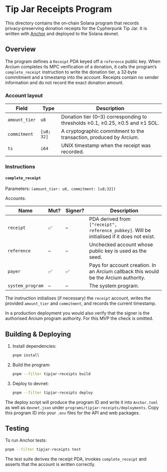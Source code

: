 # Tip Jar Receipts Program

This directory contains the on‑chain Solana program that records privacy‑preserving donation receipts for the Cypherpunk Tip Jar.  It is written with [Anchor](https://book.anchor-lang.com/) and deployed to the Solana devnet.

## Overview

The program defines a `Receipt` PDA keyed off a `reference` public key.  When Arcium completes its MPC verification of a donation, it calls the program’s `complete_receipt` instruction to write the donation tier, a 32‑byte commitment and a timestamp into the account.  Receipts contain no sender information and do not record the exact donation amount.

### Account layout

| Field | Type | Description |
| --- | --- | --- |
| `amount_tier` | `u8` | Donation tier (0–3) corresponding to thresholds ≥0.1, ≥0.25, ≥0.5 and ≥1 SOL. |
| `commitment` | `[u8; 32]` | A cryptographic commitment to the transaction, produced by Arcium. |
| `ts` | `i64` | UNIX timestamp when the receipt was recorded. |

### Instructions

#### `complete_receipt`

Parameters: `(amount_tier: u8, commitment: [u8;32])`

Accounts:

| Name | Mut? | Signer? | Description |
| --- | --- | --- | --- |
| `receipt` | ✅ | – | PDA derived from `["receipt", reference_pubkey]`.  Will be initialised if it does not exist. |
| `reference` | – | – | Unchecked account whose public key is used as the seed. |
| `payer` | ✅ | ✅ | Pays for account creation.  In an Arcium callback this would be the Arcium authority. |
| `system_program` | – | – | The system program. |

The instruction initialises (if necessary) the `receipt` account, writes the provided `amount_tier` and `commitment`, and records the current timestamp.

In a production deployment you would also verify that the signer is the authorised Arcium program authority.  For this MVP the check is omitted.

## Building & Deploying

1. Install dependencies:
   ```bash
   pnpm install
   ```
2. Build the program:
   ```bash
   pnpm --filter tipjar-receipts build
   ```
3. Deploy to devnet:
   ```bash
   pnpm --filter tipjar-receipts deploy
   ```

The deploy script will produce the program ID and write it into `Anchor.toml` as well as `devnet.json` under `programs/tipjar-receipts/deployments`.  Copy this program ID into your `.env` files for the API and web packages.

## Testing

To run Anchor tests:

```bash
pnpm --filter tipjar-receipts test
```

The test suite derives the receipt PDA, invokes `complete_receipt` and asserts that the account is written correctly.